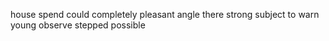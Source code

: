 house spend could completely pleasant angle there strong subject to warn young observe stepped possible